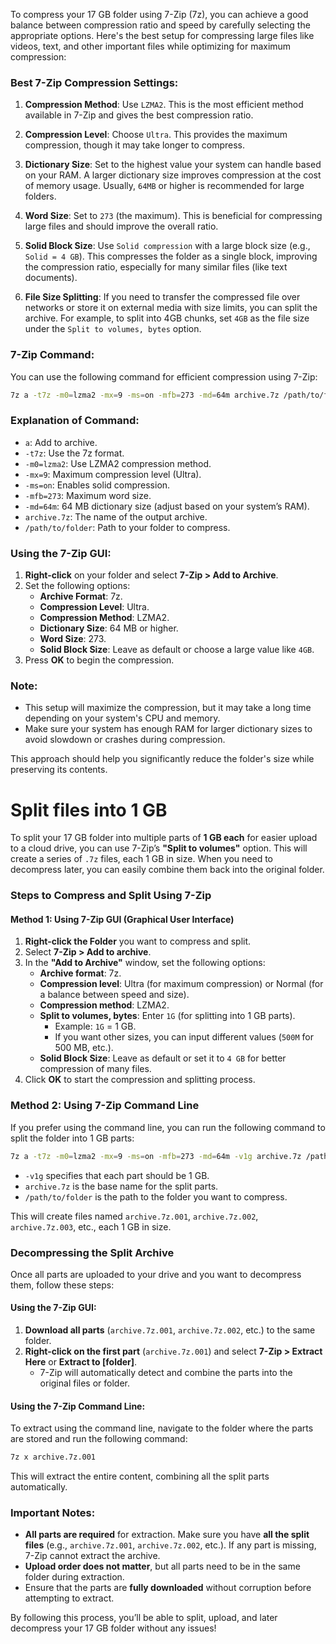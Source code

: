 To compress your 17 GB folder using 7-Zip (7z), you can achieve a good balance between compression ratio and speed by carefully selecting the appropriate options. Here's the best setup for compressing large files like videos, text, and other important files while optimizing for maximum compression:

### Best 7-Zip Compression Settings:

1. **Compression Method**: Use `LZMA2`. This is the most efficient method available in 7-Zip and gives the best compression ratio.

2. **Compression Level**: Choose `Ultra`. This provides the maximum compression, though it may take longer to compress.

3. **Dictionary Size**: Set to the highest value your system can handle based on your RAM. A larger dictionary size improves compression at the cost of memory usage. Usually, `64MB` or higher is recommended for large folders.

4. **Word Size**: Set to `273` (the maximum). This is beneficial for compressing large files and should improve the overall ratio.

5. **Solid Block Size**: Use `Solid compression` with a large block size (e.g., `Solid = 4 GB`). This compresses the folder as a single block, improving the compression ratio, especially for many similar files (like text documents).

6. **File Size Splitting**: If you need to transfer the compressed file over networks or store it on external media with size limits, you can split the archive. For example, to split into 4GB chunks, set `4GB` as the file size under the `Split to volumes, bytes` option.

### 7-Zip Command:
You can use the following command for efficient compression using 7-Zip:

```bash
7z a -t7z -m0=lzma2 -mx=9 -ms=on -mfb=273 -md=64m archive.7z /path/to/folder
```

### Explanation of Command:
- `a`: Add to archive.
- `-t7z`: Use the 7z format.
- `-m0=lzma2`: Use LZMA2 compression method.
- `-mx=9`: Maximum compression level (Ultra).
- `-ms=on`: Enables solid compression.
- `-mfb=273`: Maximum word size.
- `-md=64m`: 64 MB dictionary size (adjust based on your system’s RAM).
- `archive.7z`: The name of the output archive.
- `/path/to/folder`: Path to your folder to compress.

### Using the 7-Zip GUI:
1. **Right-click** on your folder and select **7-Zip > Add to Archive**.
2. Set the following options:
   - **Archive Format**: 7z.
   - **Compression Level**: Ultra.
   - **Compression Method**: LZMA2.
   - **Dictionary Size**: 64 MB or higher.
   - **Word Size**: 273.
   - **Solid Block Size**: Leave as default or choose a large value like `4GB`.
3. Press **OK** to begin the compression.

### Note:
- This setup will maximize the compression, but it may take a long time depending on your system's CPU and memory.
- Make sure your system has enough RAM for larger dictionary sizes to avoid slowdown or crashes during compression.

This approach should help you significantly reduce the folder's size while preserving its contents.

# Split files into 1 GB

To split your 17 GB folder into multiple parts of **1 GB each** for easier upload to a cloud drive, you can use 7-Zip’s **"Split to volumes"** option. This will create a series of `.7z` files, each 1 GB in size. When you need to decompress later, you can easily combine them back into the original folder.

### **Steps to Compress and Split Using 7-Zip**

#### **Method 1: Using 7-Zip GUI (Graphical User Interface)**

1. **Right-click the Folder** you want to compress and split.
2. Select **7-Zip > Add to archive**.
3. In the **"Add to Archive"** window, set the following options:
   - **Archive format**: 7z.
   - **Compression level**: Ultra (for maximum compression) or Normal (for a balance between speed and size).
   - **Compression method**: LZMA2.
   - **Split to volumes, bytes**: Enter `1G` (for splitting into 1 GB parts).
     - Example: `1G` = 1 GB. 
     - If you want other sizes, you can input different values (`500M` for 500 MB, etc.).
   - **Solid Block Size**: Leave as default or set it to `4 GB` for better compression of many files.
4. Click **OK** to start the compression and splitting process.

### **Method 2: Using 7-Zip Command Line**

If you prefer using the command line, you can run the following command to split the folder into 1 GB parts:

```bash
7z a -t7z -m0=lzma2 -mx=9 -ms=on -mfb=273 -md=64m -v1g archive.7z /path/to/folder
```

- `-v1g` specifies that each part should be 1 GB.
- `archive.7z` is the base name for the split parts.
- `/path/to/folder` is the path to the folder you want to compress.

This will create files named `archive.7z.001`, `archive.7z.002`, `archive.7z.003`, etc., each 1 GB in size.

### **Decompressing the Split Archive**

Once all parts are uploaded to your drive and you want to decompress them, follow these steps:

#### **Using the 7-Zip GUI**:
1. **Download all parts** (`archive.7z.001`, `archive.7z.002`, etc.) to the same folder.
2. **Right-click on the first part** (`archive.7z.001`) and select **7-Zip > Extract Here** or **Extract to [folder]**.
   - 7-Zip will automatically detect and combine the parts into the original files or folder.

#### **Using the 7-Zip Command Line**:
To extract using the command line, navigate to the folder where the parts are stored and run the following command:

```bash
7z x archive.7z.001
```

This will extract the entire content, combining all the split parts automatically.

### **Important Notes**:
- **All parts are required** for extraction. Make sure you have **all the split files** (e.g., `archive.7z.001`, `archive.7z.002`, etc.). If any part is missing, 7-Zip cannot extract the archive.
- **Upload order does not matter**, but all parts need to be in the same folder during extraction.
- Ensure that the parts are **fully downloaded** without corruption before attempting to extract.

By following this process, you’ll be able to split, upload, and later decompress your 17 GB folder without any issues!